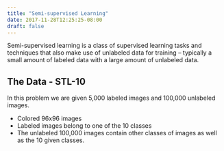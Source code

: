 ```yaml
---
title: "Semi-supervised Learning"
date: 2017-11-28T12:25:25-08:00
draft: false
---
```


Semi-supervised learning is a class of supervised learning tasks and techniques that also make use of unlabeled data for training – typically a small amount of labeled data with a large amount of unlabeled data.

## The Data - STL-10
In this problem we are given 5,000 labeled images and 100,000 unlabeled images. 
- Colored 96x96 images
- Labeled images belong to one of the 10 classes
- The unlabeled 100,000 images contain other classes of images as well as the 10 given classes.  
